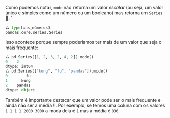 Como podemos notar, `mode` não retorna um valor _escalar_ (ou seja, um valor único e simples como um número ou um booleano) mas retorna um `Series` 🙊. `

```python
ム type(uns_números)
pandas.core.series.Series
```

Isso acontece porque sempre poderíamos ter mais de um valor que seja o mais frequente:


```python
ム pd.Series([1, 2, 3, 2, 4, 2]).mode()
0    2
dtype: int64
ム pd.Series(["kung", "fu", "pandas"]).mode()
0        fu
1      kung
2    pandas
dtype: object
```

Também é importante destacar que um valor pode ser o mais frequente e ainda não ser a média ‼️️. Por exemplo, se temos uma coluna com os valores `1 1 1 1 2000 3000` a moda dela é `1` mas a média é `836`.
